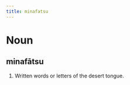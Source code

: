 ```yaml
---
title: minafatsu
---
```


Noun
================================

minafātsu
----------------

1. Written words or letters of the desert tongue.

